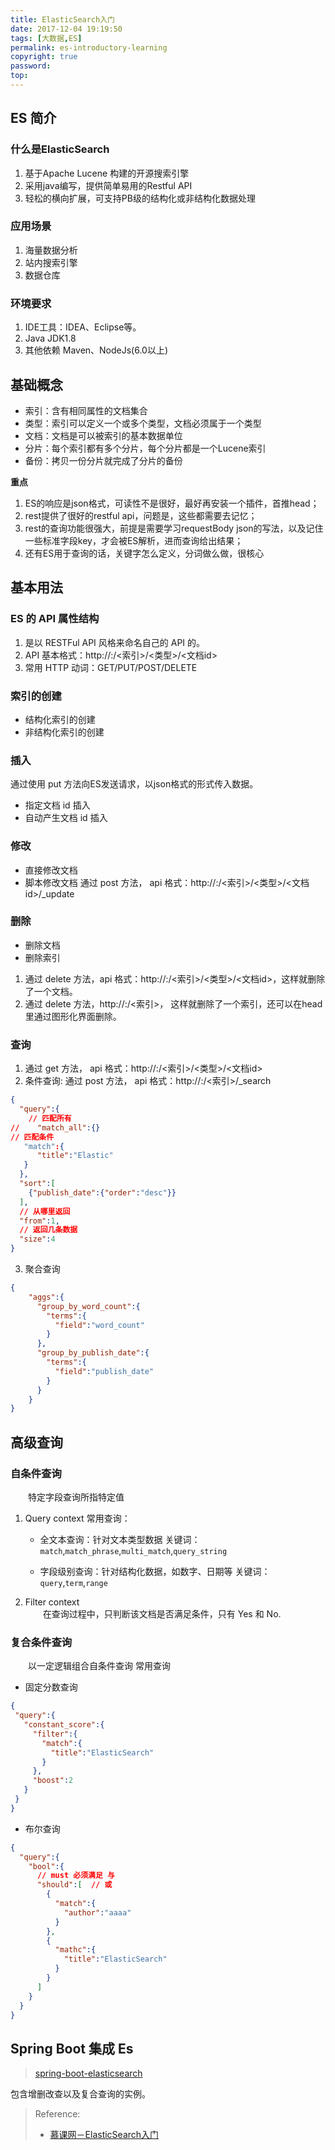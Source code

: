 ```yaml
---
title: ElasticSearch入门
date: 2017-12-04 19:19:50
tags: [大数据,ES]
permalink: es-introductory-learning
copyright: true
password:
top:
---
```


## ES 简介
### 什么是ElasticSearch
1. 基于Apache Lucene 构建的开源搜索引擎
2. 采用java编写，提供简单易用的Restful API
3. 轻松的横向扩展，可支持PB级的结构化或非结构化数据处理
<!-- more -->

### 应用场景
1. 海量数据分析
2. 站内搜索引擎
3. 数据仓库

### 环境要求
1. IDE工具：IDEA、Eclipse等。
2. Java JDK1.8
3. 其他依赖 Maven、NodeJs(6.0以上)

## 基础概念

- 索引：含有相同属性的文档集合
- 类型：索引可以定义一个或多个类型，文档必须属于一个类型
- 文档：文档是可以被索引的基本数据单位
- 分片：每个索引都有多个分片，每个分片都是一个Lucene索引
- 备份：拷贝一份分片就完成了分片的备份

**重点**
1. ES的响应是json格式，可读性不是很好，最好再安装一个插件，首推head；
2. rest提供了很好的restful api，问题是，这些都需要去记忆；
3. rest的查询功能很强大，前提是需要学习requestBody json的写法，以及记住一些标准字段key，才会被ES解析，进而查询给出结果；
4. 还有ES用于查询的话，关键字怎么定义，分词做么做，很核心

## 基本用法
### ES 的 API 属性结构
1. 是以 RESTFul API 风格来命名自己的 API 的。
2. API 基本格式：http://<ip>:<port>/<索引>/<类型>/<文档id>
3. 常用 HTTP 动词：GET/PUT/POST/DELETE

### 索引的创建
- 结构化索引的创建
- 非结构化索引的创建

### 插入

通过使用 put 方法向ES发送请求，以json格式的形式传入数据。
- 指定文档 id 插入
- 自动产生文档 id 插入

### 修改

- 直接修改文档
- 脚本修改文档
通过 post 方法， api 格式：http://<ip>:<port>/<索引>/<类型>/<文档id>/_update

### 删除

- 删除文档
- 删除索引

1. 通过 delete 方法，api 格式：http://<ip>:<port>/<索引>/<类型>/<文档id>，这样就删除了一个文档。
2. 通过 delete 方法，http://<ip>:<port>/<索引>， 这样就删除了一个索引，还可以在head 里通过图形化界面删除。

### 查询

1. 通过 get 方法， api 格式：http://<ip>:<port>/<索引>/<类型>/<文档id>
2. 条件查询: 通过 post 方法， api 格式：http://<ip>:<port>/<索引>/_search
```json
{
  "query":{
    // 匹配所有
//    "match_all":{}
// 匹配条件
   "match":{
      "title":"Elastic"
   }
  },
  "sort":[
    {"publish_date":{"order":"desc"}}
  ],
  // 从哪里返回
  "from":1,
  // 返回几条数据
  "size":4
}

```
3. 聚合查询
```json
{
    "aggs":{
      "group_by_word_count":{
        "terms":{
          "field":"word_count"
        }
      },
      "group_by_publish_date":{
        "terms":{
          "field":"publish_date"
        }
      }
    }
}

```

## 高级查询
### 自条件查询
　　特定字段查询所指特定值
1. Query context
常用查询：
    - 全文本查询：针对文本类型数据
    关键词：`match`,`match_phrase`,`multi_match`,`query_string`
    
    - 字段级别查询：针对结构化数据，如数字、日期等
    关键词：`query`,`term`,`range`
2. Filter context  
　　在查询过程中，只判断该文档是否满足条件，只有 Yes 和 No.
### 复合条件查询
　　以一定逻辑组合自条件查询
常用查询
 - 固定分数查询
 ```json
{
  "query":{
    "constant_score":{
      "filter":{
        "match":{
          "title":"ElasticSearch"
        }
      },
      "boost":2
    }
  }
}
```
 - 布尔查询
```json
{
  "query":{
    "bool":{
      // must 必须满足 与
      "should":[  // 或
        {
          "match":{
            "author":"aaaa"
          }
        },
        {
          "mathc":{
            "title":"ElasticSearch"
          }
        }
      ]
    }
  }
}
``` 
## Spring Boot 集成 Es
> [spring-boot-elasticsearch](https://github.com/rstyro/spring-boot/tree/master/springboot-elasticsearch)

包含增删改查以及复合查询的实例。

> Reference: 
> - [慕课网－ElasticSearch入门](https://www.imooc.com/comment/889)
